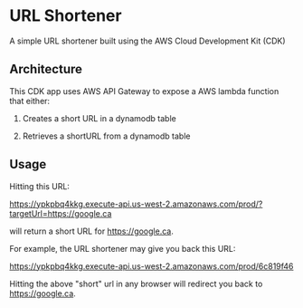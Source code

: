# URL Shortener

A simple URL shortener built using the AWS Cloud Development Kit (CDK)

## Architecture

This CDK app uses AWS API Gateway to expose a AWS lambda function that either:

1. Creates a short URL in a dynamodb table

2. Retrieves a shortURL from a dynamodb table

## Usage

Hitting this URL: 

https://ypkpbq4kkg.execute-api.us-west-2.amazonaws.com/prod/?targetUrl=https://google.ca

will return a short URL for https://google.ca. 

For example, the URL shortener may give you back this URL:

https://ypkpbq4kkg.execute-api.us-west-2.amazonaws.com/prod/6c819f46

Hitting the above "short" url in any browser will redirect you back to https://google.ca.
